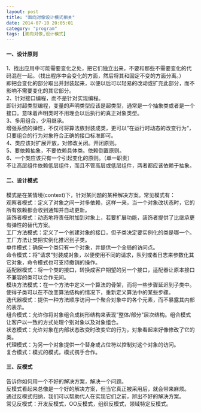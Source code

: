 ```yaml
---
layout: post
title: "面向对像设计模式相关"
date: 2014-07-10 20:05:01
category: "program"
tags: [面向对像,设计模式]
---
```

#### 一、设计原则
1、找出应用中可能需要变化之处，把它们独立出来，不要和那些不需要变化的代码混在一起。（找出程序中会变化的方面，然后将其和固定不变的方面分离。）  
即把会变化的部分取出并封装起来，以便以后可以轻易的改动或扩充此部分，而不影响不需要变化的其它部分。  
2、针对接口编程，而不是针对实现编程。  
即针对超类型编程，变量的声明类型应该是超类型，通常是一个抽象类或者是一个接口。意味着声明类时不用理会以后执行的真正对象类型。  
3、多用组合，少用继承。  
增强系统的弹性，不仅可将算法族封装成类，更可以”在运行时动态的改变行为“，只要组合的行为对象符合正确的接口标准即可。  
4、类应该对扩展开放，对修改关闭。开闭原则。  
5、要依赖抽象，不要依赖具体类。依赖倒置原则。  
6、一个类应该只有一个引起变化的原则。（单一职责）  
不让高层组件依赖低层组件，而且不管高层或低层组件，两者都应该依赖于抽象。<!-- more -->  

#### 二、设计模式
模式是在某情境(context)下，针对某问题的某种解决方案。常见模式有：  
观察者模式：定义了对象之间一对多依赖，这样一来，当一个对象改状态时，它的所有依赖都会收到通知并自动更新。  
装饰者模式：动态地将责任附加到对象上，若要扩展功能，装饰者提供了比继承更有弹性的替代方案。  
工厂方法模式：定义了一个创建对象的接口，但子类决定要实例化的类是哪一个。工厂方法让类把实例化推迟到子类。  
单件模式：确保一个类只有一个对象，并提供一个全局的访问点。  
命令模式：将”请求“封装成对象，以便使用不同的请求，队列或者日志来参数化其它对象，命令模式也可支持撤销的操作。  
适配器模式：将一个类的接口，转换成客户期望的另一个接口，适配器让原本接口不兼容的类可以合作无间。  
模块方法模式：在一个方法中定义一个算法的骨架，而将一些步骤延迟到子类中。使得子类可以在不改变算法结构的情况下，重新定义算法中的某些步骤。  
迭代器模式：提供一种方法顺序访问一个聚合对象中的各个元素，而不暴露其内部的表示。  
组合模式：允许你将对象组合成树形结构来表现”整体/部分"层次结构。组合模式让客户以一致的方式处理个别对象以及对象组合。  
状态模式：允许对象在内部状态改变时改变它的行为，对象看起来好像修改了它的类。  
代理模式：为另一个对象提供一个替身或占位符以控制对这个对象的访问。  
复合模式：模式的模式，模式携手合作。  

#### 三、反模式
告诉你如何用一个不好的解决方案，解决一个问题。  
反模式看起来总像是一个好的解决方案，但当它真正被采用后，就会带来麻烦。  
通过反模式归纳，我们可以帮助代人在实现它们之前，辨出不好的解决方案。  
常见反模式：开发反模式，OO反模式，组织反模式，领域特定反模式。  
